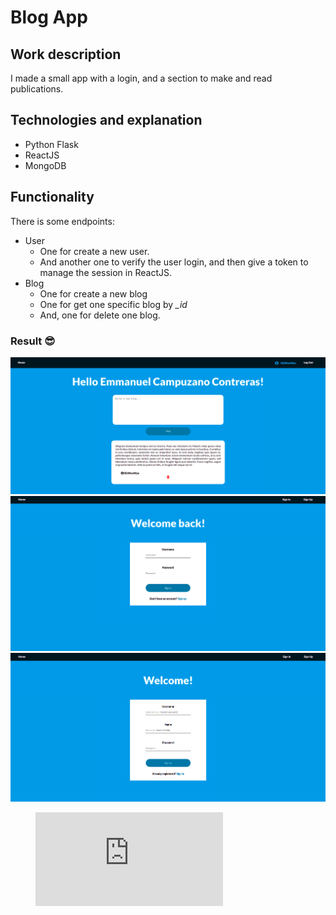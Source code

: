 # Blog App

## Work description
 I made a small app with a login, and a section to make and read publications.

## Technologies and explanation
- Python Flask
- ReactJS
- MongoDB

## Functionality
There is some endpoints:
- User
    - One for create a new user.
    - And another one to verify the user login, and then give a token to manage the session in ReactJS.
- Blog
  - One for create a new blog
  - One for get one specific blog by *_id*
  - And, one for delete one blog.

### Result :sunglasses:
![Main blog page](https://raw.githubusercontent.com/ShiWonWan/BlogApp/main/media/main_blog_page.png)
![Sign In](https://raw.githubusercontent.com/ShiWonWan/BlogApp/main/media/signin.png)
![Sign Up](https://raw.githubusercontent.com/ShiWonWan/BlogApp/main/media/signup.png)

<figure class="video_container">
  <iframe src="https://raw.githubusercontent.com/ShiWonWan/BlogApp/main/media/video_example.mp4" frameborder="0" allowfullscreen="true"> </iframe>
</figure>